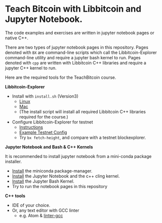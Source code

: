 # Teach Bitcoin with Libbitcoin and Jupyter Notebook.

The code examples and exercises are written in jupyter notebook pages or native C++.

There are two types of jupyter notebook pages in this repository. Pages denoted with `BX` are command-line scripts which call the Libbitcoin-Explorer command-line utility and require a jupyter bash kernel to run. Pages denoted with `cpp` are written with Libbitcoin C++ libraries and require a jupyter C++ kernel to run.

Here are the required tools for the TeachBitcoin course.

**Libbitcoin-Explorer**
* Install with `install.sh` (Version3)
  * [Linux](https://github.com/libbitcoin/libbitcoin-explorer/blob/master/README.md#debianubuntu)
  * [Mac](https://github.com/libbitcoin/libbitcoin-explorer/blob/master/README.md#macintosh)
  * (The install script will install all required Libbitcoin C++ libraries required for the course.)
* Configure Libbitcoin-Explorer for testnet
  * [Instructions](https://github.com/libbitcoin/libbitcoin-explorer/wiki/Configuration-Settings)
  * [Example Testnet Config](https://gist.github.com/jachiang/fb5ff9ced998affd92ee58a580d3e052)
  * Try `bx fetch-height`, and compare with a testnet blockexplorer.

**Jupyter Notebook and Bash & C++ Kernels**

It is recommended to install jupyter notebook from a mini-conda package installer.

* [Install](https://conda.io/miniconda.html) the miniconda package-manager.
* [Install](https://github.com/QuantStack/xeus-cling/blob/master/README.md) the Jupyter Notebook and the c++ cling kernel.
* [Install](https://github.com/takluyver/bash_kernel/blob/master/README.rst) the Jupyter Bash Kernel.
* Try to run the notebook pages in this repository

**C++ tools**

* IDE of your choice.
* Or, any text editor with GCC linter
  * e.g. Atom & [linter-gcc](https://atom.io/packages/linter-gcc)
